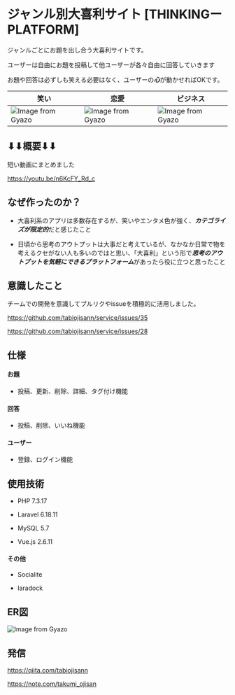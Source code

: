 # ジャンル別大喜利サイト [THINKINGーPLATFORM]

ジャンルごとにお題を出し合う大喜利サイトです。

ユーザーは自由にお題を投稿して他ユーザーが各々自由に回答していきます

お題や回答は必ずしも笑える必要はなく、ユーザーの***心***が動かせればOKです。




|笑い|恋愛|ビジネス|
|---|---|---|
|![Image from Gyazo](https://i.gyazo.com/7e72375764f0355313cb8239dabd7490.png)|![Image from Gyazo](https://i.gyazo.com/f712449cb419f8c938d3f65a807b5468.jpg)|![Image from Gyazo](https://i.gyazo.com/b6ef1905e553b8afff51ff81cff37d8a.png)|

## ⬇︎⬇︎概要⬇︎⬇︎
短い動画にまとめました

https://youtu.be/n6KcFY_Rd_c

## なぜ作ったのか？

- 大喜利系のアプリは多数存在するが、笑いやエンタメ色が強く、***カテゴライズが限定的***だと感じたこと

- 日頃から思考のアウトプットは大事だと考えているが、なかなか日常で物を考えるクセがない人も多いのではと思い、「大喜利」という形で***思考のアウトプットを気軽にできるプラットフォーム***があったら役に立つと思ったこと

## 意識したこと

チームでの開発を意識してプルリクやissueを積極的に活用しました。

https://github.com/tabiojisann/service/issues/35

https://github.com/tabiojisann/service/issues/28




## 仕様

#### お題
- 投稿、更新、削除、詳細、タグ付け機能

#### 回答
- 投稿、削除、いいね機能

#### ユーザー
- 登録、ログイン機能

## 使用技術

- PHP 7.3.17

- Laravel 6.18.11

- MySQL 5.7

- Vue.js 2.6.11

#### その他

- Socialite

- laradock



## ER図
![Image from Gyazo](https://i.gyazo.com/52e9a31175cf431d79febb90647f0766.png)

## 発信

https://qiita.com/tabiojisann

https://note.com/takumi_ojisan


